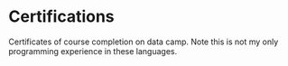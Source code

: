 # Certifications
Certificates of course completion on data camp. Note this is not my only programming experience in these languages.
